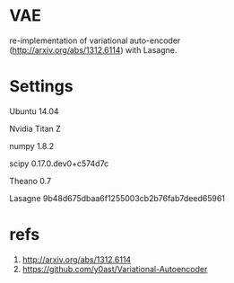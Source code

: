 # VAE
re-implementation of variational auto-encoder (http://arxiv.org/abs/1312.6114) with Lasagne.

# Settings
Ubuntu 14.04

Nvidia Titan Z

numpy 1.8.2

scipy 0.17.0.dev0+c574d7c

Theano 0.7 

Lasagne 9b48d675dbaa6f1255003cb2b76fab7deed65961

# refs
1. http://arxiv.org/abs/1312.6114
2. https://github.com/y0ast/Variational-Autoencoder

